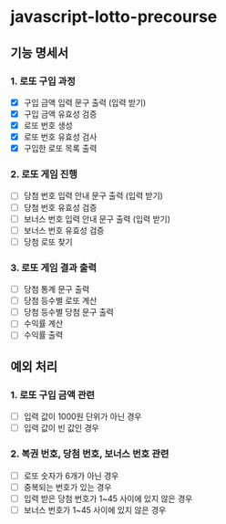 # javascript-lotto-precourse

## 기능 명세서

### 1. 로또 구입 과정

- [x] 구입 금액 입력 문구 출력 (입력 받기)
- [x] 구입 금액 유효성 검증
- [x] 로또 번호 생성
- [x] 로또 번호 유효성 검사
- [x] 구입한 로또 목록 출력

### 2. 로또 게임 진행

- [ ] 당첨 번호 입력 안내 문구 출력 (입력 받기)
- [ ] 당첨 번호 유효성 검증
- [ ] 보너스 번호 입력 안내 문구 출력 (입력 받기)
- [ ] 보너스 번호 유효성 검증
- [ ] 당첨 로또 찾기

### 3. 로또 게임 결과 출력

- [ ] 당첨 통계 문구 출력
- [ ] 당첨 등수별 로또 계산
- [ ] 당첨 등수별 당첨 문구 출력
- [ ] 수익률 계산
- [ ] 수익률 출력

## 예외 처리

### 1. 로또 구입 금액 관련

- [ ] 입력 값이 1000원 단위가 아닌 경우
- [ ] 입력 값이 빈 값인 경우

### 2. 복권 번호, 당첨 번호, 보너스 번호 관련

- [ ] 로또 숫자가 6개가 아닌 경우
- [ ] 중복되는 번호가 있는 경우
- [ ] 입력 받은 당첨 번호가 1~45 사이에 있지 않은 경우
- [ ] 보너스 번호가 1~45 사이에 있지 않은 경우
